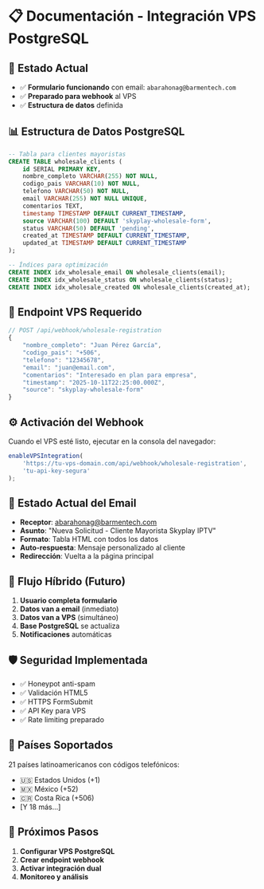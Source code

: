 # 📋 Documentación - Integración VPS PostgreSQL

## 🎯 Estado Actual
- ✅ **Formulario funcionando** con email: `abarahonag@barmentech.com`
- ✅ **Preparado para webhook** al VPS
- ✅ **Estructura de datos** definida

## 📊 Estructura de Datos PostgreSQL

```sql
-- Tabla para clientes mayoristas
CREATE TABLE wholesale_clients (
    id SERIAL PRIMARY KEY,
    nombre_completo VARCHAR(255) NOT NULL,
    codigo_pais VARCHAR(10) NOT NULL,
    telefono VARCHAR(50) NOT NULL,
    email VARCHAR(255) NOT NULL UNIQUE,
    comentarios TEXT,
    timestamp TIMESTAMP DEFAULT CURRENT_TIMESTAMP,
    source VARCHAR(100) DEFAULT 'skyplay-wholesale-form',
    status VARCHAR(50) DEFAULT 'pending',
    created_at TIMESTAMP DEFAULT CURRENT_TIMESTAMP,
    updated_at TIMESTAMP DEFAULT CURRENT_TIMESTAMP
);

-- Índices para optimización
CREATE INDEX idx_wholesale_email ON wholesale_clients(email);
CREATE INDEX idx_wholesale_status ON wholesale_clients(status);
CREATE INDEX idx_wholesale_created ON wholesale_clients(created_at);
```

## 🔗 Endpoint VPS Requerido

```javascript
// POST /api/webhook/wholesale-registration
{
    "nombre_completo": "Juan Pérez García",
    "codigo_pais": "+506",
    "telefono": "12345678",
    "email": "juan@email.com",
    "comentarios": "Interesado en plan para empresa",
    "timestamp": "2025-10-11T22:25:00.000Z",
    "source": "skyplay-wholesale-form"
}
```

## ⚙️ Activación del Webhook

Cuando el VPS esté listo, ejecutar en la consola del navegador:

```javascript
enableVPSIntegration(
    'https://tu-vps-domain.com/api/webhook/wholesale-registration',
    'tu-api-key-segura'
);
```

## 📧 Estado Actual del Email

- **Receptor**: abarahonag@barmentech.com
- **Asunto**: "Nueva Solicitud - Cliente Mayorista Skyplay IPTV"
- **Formato**: Tabla HTML con todos los datos
- **Auto-respuesta**: Mensaje personalizado al cliente
- **Redirección**: Vuelta a la página principal

## 🔄 Flujo Híbrido (Futuro)

1. **Usuario completa formulario**
2. **Datos van a email** (inmediato)
3. **Datos van a VPS** (simultáneo)
4. **Base PostgreSQL** se actualiza
5. **Notificaciones** automáticas

## 🛡️ Seguridad Implementada

- ✅ Honeypot anti-spam
- ✅ Validación HTML5
- ✅ HTTPS FormSubmit
- ✅ API Key para VPS
- ✅ Rate limiting preparado

## 📱 Países Soportados

21 países latinoamericanos con códigos telefónicos:
- 🇺🇸 Estados Unidos (+1)
- 🇲🇽 México (+52)
- 🇨🇷 Costa Rica (+506)
- [Y 18 más...]

## 🚀 Próximos Pasos

1. **Configurar VPS PostgreSQL**
2. **Crear endpoint webhook**
3. **Activar integración dual**
4. **Monitoreo y análisis**